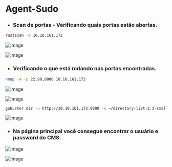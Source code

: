 # Agent-Sudo

* ### Scan de portas - Verificando quais portas estão abertas.

```bash
rustscan -a 10.10.161.172
```
![image](https://github.com/lufffe/Writeups/assets/90646635/5b5d200f-4f0f-400f-9ef1-56a86aef7ea8)

![image](https://github.com/lufffe/Writeups/assets/90646635/f929ae32-7464-49b4-b39d-2a2f8653a02b)

* ### Verificando o que está rodando nas portas encontradas.
```bash
nmap -A -p 22,80,8000 10.10.161.172
```
![image](https://github.com/lufffe/Writeups/assets/90646635/1a22ac27-df9f-4d6f-ac02-66c45dba9c60)

![image](https://github.com/lufffe/Writeups/assets/90646635/78dc05c0-662f-46ae-9b44-6384688f4a1e)

```bash
gobuster dir -u http://10.10.161.172:8000 -w ~/directory-list-2.3-small.txt -t 100 --no-error
```
![image](https://github.com/lufffe/Writeups/assets/90646635/0fe18f32-fc50-46e1-8c0e-e62f733ba2b2)

* ### Na página principal você consegue encontrar o usuário e password do CMS.
![image](https://github.com/lufffe/Writeups/assets/90646635/92508fa6-8cb9-4f20-bcc5-1c9ce474d744)


![image](https://github.com/lufffe/Writeups/assets/90646635/b108b8fa-6b31-4172-aac7-bfecd920d738)
